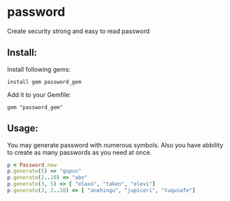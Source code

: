 # password
Create security strong and easy to read password
## Install:
Install following gems:
```
install gem password_gem
```
Add it to your Gemfile:
```
gem "password_gem"
```

## Usage:
 You may generate password with numerous symbols. Also you have abbility to create as many passwords as you need at once.
 ``` ruby
p = Password.new
p.generate(5) => "gupuv"
p.generate(2..10) => "abo"
p.generate(3, 5) => [ "elaxo", "taken", "elevi"]
p.generate(3, 2..10) => [ "anehingu", "jupiceri", "tuqusafe"]
